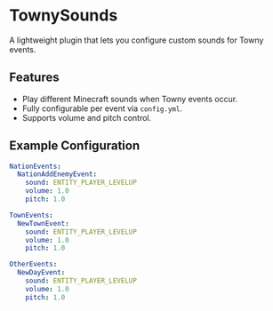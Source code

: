 # TownySounds

A lightweight plugin that lets you configure custom sounds for Towny events.

## Features
- Play different Minecraft sounds when Towny events occur.
- Fully configurable per event via `config.yml`.
- Supports volume and pitch control.

## Example Configuration

```yaml
NationEvents:
  NationAddEnemyEvent:
    sound: ENTITY_PLAYER_LEVELUP
    volume: 1.0
    pitch: 1.0

TownEvents:
  NewTownEvent:
    sound: ENTITY_PLAYER_LEVELUP
    volume: 1.0
    pitch: 1.0

OtherEvents:
  NewDayEvent:
    sound: ENTITY_PLAYER_LEVELUP
    volume: 1.0
    pitch: 1.0
```
